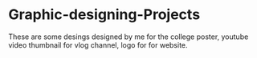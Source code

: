 # Graphic-designing-Projects

These are some desings designed by me for the college poster, youtube video thumbnail for vlog channel, logo for for website.   
